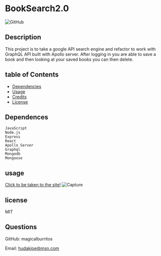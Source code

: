 # BookSearch2.0

![GitHub](https://img.shields.io/github/license/magicalburritos/BookSearch2.0)

## Description

This project is to take a google API search engine and refactor to work with GraphQL API built with Apollo server. After logging in you are able to save a book and then looking at your saved books you can then delete.

## table of Contents

- [Dependencies](#Dependencies)
- [Usage](#usage)
- [Credits](#credits)
- [License](#license)

## Dependences

```
JavaScript
Node.js
Express
React
Apollo Server
Graphql
Mongodb
Mongoose
```

## usage

[Click to be taken to the site!](https://vast-oasis-98151.herokuapp.com/)
![Capture](./rar.png)

## license

MIT

## Questions

GitHub: magicalburritos

Email: hudakjoe@msn.com
